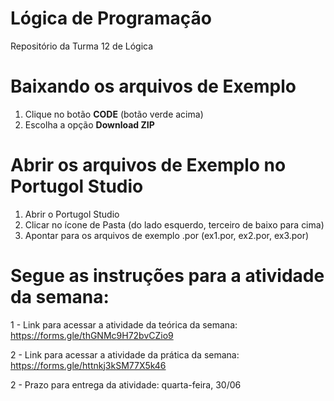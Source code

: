# Lógica de Programação
Repositório da Turma 12 de Lógica

# Baixando os arquivos de Exemplo

1. Clique no botão **CODE** (botão verde acima)
2. Escolha a opção **Download ZIP**


# Abrir os arquivos de Exemplo no Portugol Studio

1. Abrir o Portugol Studio
2. Clicar no ícone de Pasta (do lado esquerdo, terceiro de baixo para cima)
3. Apontar para os arquivos de exemplo .por (ex1.por, ex2.por, ex3.por) 


# Segue as instruções para a atividade da semana:

1 - Link para acessar a atividade da teórica da semana: https://forms.gle/thGNMc9H72bvCZio9

2 - Link para acessar a atividade da prática da semana: https://forms.gle/httnkj3kSM77X5k46

2 -	Prazo para entrega da atividade: quarta-feira, 30/06
